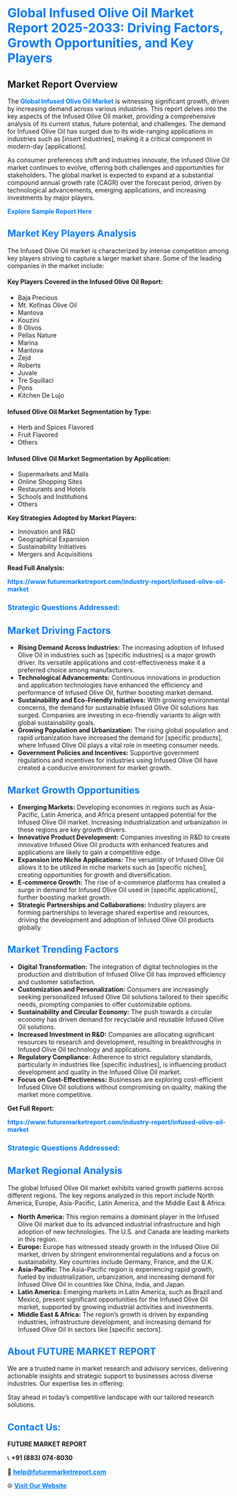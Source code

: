 <h1 style="color: #007BFF;">Global Infused Olive Oil Market Report 2025-2033: Driving Factors, Growth Opportunities, and Key Players</h1>

<section id="overview">
<h2>Market Report Overview</h2>
<p>The <a href="https://www.futuremarketreport.com/industry-report/infused-olive-oil-market" style="color: #007BFF; text-decoration: none;"><strong>Global Infused Olive Oil Market</strong></a> is witnessing significant growth, driven by increasing demand across various industries. This report delves into the key aspects of the Infused Olive Oil market, providing a comprehensive analysis of its current status, future potential, and challenges. The demand for Infused Olive Oil has surged due to its wide-ranging applications in industries such as [insert industries], making it a critical component in modern-day [applications].</p>
<p>As consumer preferences shift and industries innovate, the Infused Olive Oil market continues to evolve, offering both challenges and opportunities for stakeholders. The global market is expected to expand at a substantial compound annual growth rate (CAGR) over the forecast period, driven by technological advancements, emerging applications, and increasing investments by major players.</p>
</section>

<section id="overview">
<p><a href="https://www.futuremarketreport.com/request-sample/reportId=102469" style="color: #007BFF; text-decoration: none;"><strong>Explore Sample Report Here</strong></a></p>
</section>

<section id="key-players">
<h2 style="color: #007BFF;">Market Key Players Analysis</h2>
<p>The Infused Olive Oil market is characterized by intense competition among key players striving to capture a larger market share. Some of the leading companies in the market include:</p>
<h4>Key Players Covered in the Infused Olive Oil Report:</h4>
<ul><li>Baja Precious</li><li>Mt. Kofinas Olive Oil</li><li>Mantova</li><li>Kouzini</li><li>8 Olivos</li><li>Pellas Nature</li><li>Marina</li><li>Mantova</li><li>Zejd</li><li>Roberts</li><li>Juvale</li><li>Tre Squillaci</li><li>Pons</li><li>Kitchen De Lujo</li></ul>
<h4>Infused Olive Oil Market Segmentation by Type:</h4>
<ul><li>Herb and Spices Flavored</li><li>Fruit Flavored</li><li>Others</li></ul>

<h4>Infused Olive Oil Market Segmentation by Application:</h4>
<ul><li>Supermarkets and Malls</li><li>Online Shopping Sites</li><li>Restaurants and Hotels</li><li>Schools and Institutions</li><li>Others</li></ul>
<p><strong>Key Strategies Adopted by Market Players:</strong></p>
<ul>
<li>Innovation and R&D</li>
<li>Geographical Expansion</li>
<li>Sustainability Initiatives</li>
<li>Mergers and Acquisitions</li>
</ul>
</section>

<section>
<p><strong>Read Full Analysis: </strong></p><a href="https://www.futuremarketreport.com/industry-report/infused-olive-oil-market" style="color: #007BFF; text-decoration: none;"><strong>https://www.futuremarketreport.com/industry-report/infused-olive-oil-market</strong></a>
<h3 style="color: #007BFF;">Strategic Questions Addressed:</h3>
</section>

<section id="driving-factors">
<h2 style="color: #007BFF;">Market Driving Factors</h2>
<ul>
<li><strong>Rising Demand Across Industries:</strong> The increasing adoption of Infused Olive Oil in industries such as [specific industries] is a major growth driver. Its versatile applications and cost-effectiveness make it a preferred choice among manufacturers.</li>
<li><strong>Technological Advancements:</strong> Continuous innovations in production and application technologies have enhanced the efficiency and performance of Infused Olive Oil, further boosting market demand.</li>
<li><strong>Sustainability and Eco-Friendly Initiatives:</strong> With growing environmental concerns, the demand for sustainable Infused Olive Oil solutions has surged. Companies are investing in eco-friendly variants to align with global sustainability goals.</li>
<li><strong>Growing Population and Urbanization:</strong> The rising global population and rapid urbanization have increased the demand for [specific products], where Infused Olive Oil plays a vital role in meeting consumer needs.</li>
<li><strong>Government Policies and Incentives:</strong> Supportive government regulations and incentives for industries using Infused Olive Oil have created a conducive environment for market growth.</li>
</ul>
</section>

<section id="growth-opportunities">
<h2 style="color: #007BFF;">Market Growth Opportunities</h2>
<ul>
<li><strong>Emerging Markets:</strong> Developing economies in regions such as Asia-Pacific, Latin America, and Africa present untapped potential for the Infused Olive Oil market. Increasing industrialization and urbanization in these regions are key growth drivers.</li>
<li><strong>Innovative Product Development:</strong> Companies investing in R&D to create innovative Infused Olive Oil products with enhanced features and applications are likely to gain a competitive edge.</li>
<li><strong>Expansion into Niche Applications:</strong> The versatility of Infused Olive Oil allows it to be utilized in niche markets such as [specific niches], creating opportunities for growth and diversification.</li>
<li><strong>E-commerce Growth:</strong> The rise of e-commerce platforms has created a surge in demand for Infused Olive Oil used in [specific applications], further boosting market growth.</li>
<li><strong>Strategic Partnerships and Collaborations:</strong> Industry players are forming partnerships to leverage shared expertise and resources, driving the development and adoption of Infused Olive Oil products globally.</li>
</ul>
</section>

<section id="trending-factors">
<h2 style="color: #007BFF;">Market Trending Factors</h2>
<ul>
<li><strong>Digital Transformation:</strong> The integration of digital technologies in the production and distribution of Infused Olive Oil has improved efficiency and customer satisfaction.</li>
<li><strong>Customization and Personalization:</strong> Consumers are increasingly seeking personalized Infused Olive Oil solutions tailored to their specific needs, prompting companies to offer customizable options.</li>
<li><strong>Sustainability and Circular Economy:</strong> The push towards a circular economy has driven demand for recyclable and reusable Infused Olive Oil solutions.</li>
<li><strong>Increased Investment in R&D:</strong> Companies are allocating significant resources to research and development, resulting in breakthroughs in Infused Olive Oil technology and applications.</li>
<li><strong>Regulatory Compliance:</strong> Adherence to strict regulatory standards, particularly in industries like [specific industries], is influencing product development and quality in the Infused Olive Oil market.</li>
<li><strong>Focus on Cost-Effectiveness:</strong> Businesses are exploring cost-efficient Infused Olive Oil solutions without compromising on quality, making the market more competitive.</li>
</ul>
</section>

<section>
<p><strong>Get Full Report: </strong></p><a href="https://www.futuremarketreport.com/industry-report/infused-olive-oil-market" style="color: #007BFF; text-decoration: none;"><strong>https://www.futuremarketreport.com/industry-report/infused-olive-oil-market</strong></a>
<h3 style="color: #007BFF;">Strategic Questions Addressed:</h3>
</section>


<section id="regional-analysis">
<h2 style="color: #007BFF;">Market Regional Analysis</h2>
<p>The global Infused Olive Oil market exhibits varied growth patterns across different regions. The key regions analyzed in this report include North America, Europe, Asia-Pacific, Latin America, and the Middle East & Africa:</p>
<ul>
<li><strong>North America:</strong> This region remains a dominant player in the Infused Olive Oil market due to its advanced industrial infrastructure and high adoption of new technologies. The U.S. and Canada are leading markets in this region.</li>
<li><strong>Europe:</strong> Europe has witnessed steady growth in the Infused Olive Oil market, driven by stringent environmental regulations and a focus on sustainability. Key countries include Germany, France, and the U.K.</li>
<li><strong>Asia-Pacific:</strong> The Asia-Pacific region is experiencing rapid growth, fueled by industrialization, urbanization, and increasing demand for Infused Olive Oil in countries like China, India, and Japan.</li>
<li><strong>Latin America:</strong> Emerging markets in Latin America, such as Brazil and Mexico, present significant opportunities for the Infused Olive Oil market, supported by growing industrial activities and investments.</li>
<li><strong>Middle East & Africa:</strong> The region’s growth is driven by expanding industries, infrastructure development, and increasing demand for Infused Olive Oil in sectors like [specific sectors].</li>
</ul>
</section>

<footer>
<h2 style="color: #007BFF;">About FUTURE MARKET REPORT</h2>
<p>We are a trusted name in market research and advisory services, delivering actionable insights and strategic support to businesses across diverse industries. Our expertise lies in offering:</p>

<p>Stay ahead in today’s competitive landscape with our tailored research solutions.</p>

<h2 style="color: #007BFF;">Contact Us:</h2>
<p><strong>FUTURE MARKET REPORT</strong></p>
<p>📞 <strong>+91 (883) 074-8030</strong></p>
<p>📧 <strong><a href="mailto:help@futuremarketreport.com" style="color: #007BFF;">help@futuremarketreport.com</a></strong></p>
<p>🌐 <strong><a href="https://www.futuremarketreport.com/" style="color: #007BFF;">Visit Our Website</a></strong></p>
</footer>